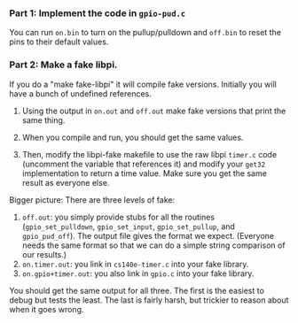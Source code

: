 ### Part 1: Implement the code in `gpio-pud.c`

You can run `on.bin` to turn on the pullup/pulldown and `off.bin` to reset the pins to their
default values.


### Part 2: Make a fake libpi.

If you do a "make fake-libpi" it will compile fake versions.  Initially you 
will have a bunch of undefined references.
  1. Using the output in `on.out` and `off.out` make fake versions that print the 
     same thing.

  2. When you compile and run, you should get the same values.

  3. Then, modify the libpi-fake makefile to use the raw libpi `timer.c` code (uncomment
     the variable that references it) and modify your `get32` implementation to return
     a time value.   Make sure you get the same result as everyone else.

Bigger picture: There are three levels of fake:
  1. `off.out`: you simply provide stubs for all the routines
     (`gpio_set_pulldown`, `gpio_set_input`, `gpio_set_pullup`, and
     `gpio_pud_off`).  The output file gives the format we expect.
     (Everyone needs the same format so that we can do a simple string
     comparison of our results.)
  2. `on.timer.out`: you link in `cs140e-timer.c` into your fake library.
  3. `on.gpio+timer.out`: you also link in `gpio.c` into your fake library.

You should get the same output for all three.  The first is the easiest
to debug but tests the least.  The last is fairly harsh, but trickier
to reason about when it goes wrong.
